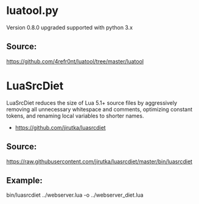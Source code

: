 # luatool.py
Version 0.8.0 upgraded supported with python 3.x
## Source:
https://github.com/4refr0nt/luatool/tree/master/luatool
# LuaSrcDiet
LuaSrcDiet reduces the size of Lua 5.1+ source files by aggressively removing all unnecessary whitespace and comments, optimizing constant tokens, and renaming local variables to shorter names.
* https://github.com/jirutka/luasrcdiet

## Source:
https://raw.githubusercontent.com/jirutka/luasrcdiet/master/bin/luasrcdiet

## Example:
 bin/luasrcdiet ../webserver.lua -o ../webserver_diet.lua
